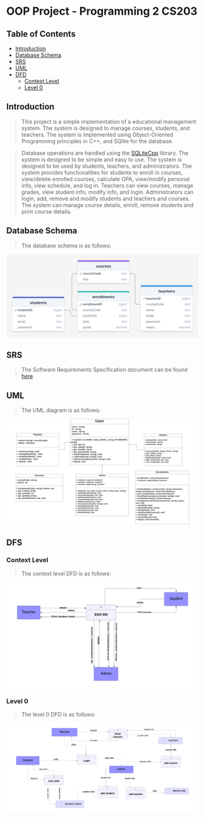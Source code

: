 # OOP Project - Programming 2 CS203

## Table of Contents
- [Introduction](#introduction)
- [Database Schema](#database-schema)
- [SRS](resources/md/SRS.md)
- [UML](#uml)
- [DFD](#dfd)
  - [Context Level](#context-level)
  - [Level 0](#level-0)

## Introduction
> This project is a simple implementation of a educational management system. The system is designed to manage courses, students, and teachers. The system is implemented using Object-Oriented Programming principles in C++, and SQlite for the database.

> Database operations are handled using the [SQLiteCpp](https://github.com/SRombauts/SQLiteCpp) library. The system is designed to be simple and easy to use. The system is designed to be used by students, teachers, and administrators. The system provides functionalities for students to enroll in courses, view/delete enrolled courses, calculate GPA, view/modify personal info, view schedule, and log in. Teachers can view courses, manage grades, view student info, modify info, and login. Administrators can login, add, remove and modify students and teachers and courses. The system can manage course details, enroll, remove students and print course details.

## Database Schema
> The database schema is as follows:
<img src="resources/images/schema.png">

## SRS
> The Software Requirements Specification document can be found [here](resources/md/SRS.md)


## UML
> The UML diagram is as follows:
<img src="resources/images/uml.png">

## DFS

### Context Level
> The context level DFD is as follows:
<img src="resources/images/context-level.png">

### Level 0
> The level 0 DFD is as follows:
<img src="resources/images/level-0.png">